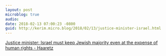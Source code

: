 ```yaml
---
layout: post
microblog: true
audio: 
date: 2018-02-13 07:00:23 -0800
guid: http://kerim.micro.blog/2018/02/13/justice-minister-israel.html
---
```

[Justice minister: Israel must keep Jewish majority even at the expense of human rights - Haaretz](https://www.haaretz.com/israel-news/justice-minister-israel-s-jewish-majority-trumps-than-human-rights-1.5811106)
